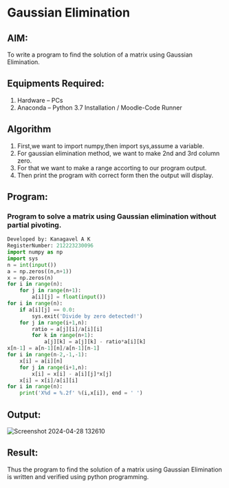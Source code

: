 # Gaussian Elimination

## AIM:
To write a program to find the solution of a matrix using Gaussian Elimination.

## Equipments Required:
1. Hardware – PCs
2. Anaconda – Python 3.7 Installation / Moodle-Code Runner

## Algorithm
1. First,we want to import numpy,then import sys,assume a variable.
2. For gaussian elimination method, we want to make 2nd and 3rd column zero.
3. For that we want to make a range accorting to our program output.
4. Then print the program with correct form then the output will display.

## Program:
### Program to solve a matrix using Gaussian elimination without partial pivoting.
```Python
Developed by: Kanagavel A K
RegisterNumber: 212223230096
import numpy as np
import sys
n = int(input())
a = np.zeros((n,n+1))
x = np.zeros(n)
for i in range(n):
    for j in range(n+1):
        a[i][j] = float(input())
for i in range(n):
    if a[i][j] == 0.0:
        sys.exit('Divide by zero detected!')
    for j in range(i+1,n):
        ratio = a[j][i]/a[i][i]
        for k in range(n+1):
            a[j][k] = a[j][k] - ratio*a[i][k]
x[n-1] = a[n-1][n]/a[n-1][n-1]
for i in range(n-2,-1,-1):
    x[i] = a[i][n]
    for j in range(i+1,n):
        x[i] = x[i] - a[i][j]*x[j]
    x[i] = x[i]/a[i][i]
for i in range(n):
    print('X%d = %.2f' %(i,x[i]), end = ' ')
```
    

## Output:
![Screenshot 2024-04-28 132610](https://github.com/KanagavelAK/Gaussian/assets/151514454/6e02f490-7462-4a5e-9360-1f038efe3e52)




## Result:
Thus the program to find the solution of a matrix using Gaussian Elimination is written and verified using python programming.

